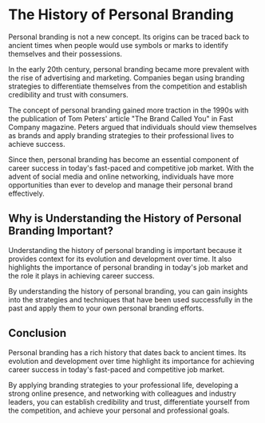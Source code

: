 The History of Personal Branding
=======================================================================

Personal branding is not a new concept. Its origins can be traced back to ancient times when people would use symbols or marks to identify themselves and their possessions.

In the early 20th century, personal branding became more prevalent with the rise of advertising and marketing. Companies began using branding strategies to differentiate themselves from the competition and establish credibility and trust with consumers.

The concept of personal branding gained more traction in the 1990s with the publication of Tom Peters' article "The Brand Called You" in Fast Company magazine. Peters argued that individuals should view themselves as brands and apply branding strategies to their professional lives to achieve success.

Since then, personal branding has become an essential component of career success in today's fast-paced and competitive job market. With the advent of social media and online networking, individuals have more opportunities than ever to develop and manage their personal brand effectively.

Why is Understanding the History of Personal Branding Important?
----------------------------------------------------------------

Understanding the history of personal branding is important because it provides context for its evolution and development over time. It also highlights the importance of personal branding in today's job market and the role it plays in achieving career success.

By understanding the history of personal branding, you can gain insights into the strategies and techniques that have been used successfully in the past and apply them to your own personal branding efforts.

Conclusion
----------

Personal branding has a rich history that dates back to ancient times. Its evolution and development over time highlight its importance for achieving career success in today's fast-paced and competitive job market.

By applying branding strategies to your professional life, developing a strong online presence, and networking with colleagues and industry leaders, you can establish credibility and trust, differentiate yourself from the competition, and achieve your personal and professional goals.

